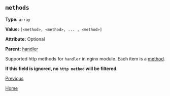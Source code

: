 `methods`
----------

**Type:** `array`

**Value:** `[<method>, <method>, ... , <method>]`

**Attribute:** Optional

**Parent:** [handler](handler.md)

Supported http methods for `handler` in nginx module. Each item is a [method](method.md).  

**If this field is ignored, no `http method` will be filtered**.  

[Previous](../ngx_wizard.md)

[Home](../../index.md)